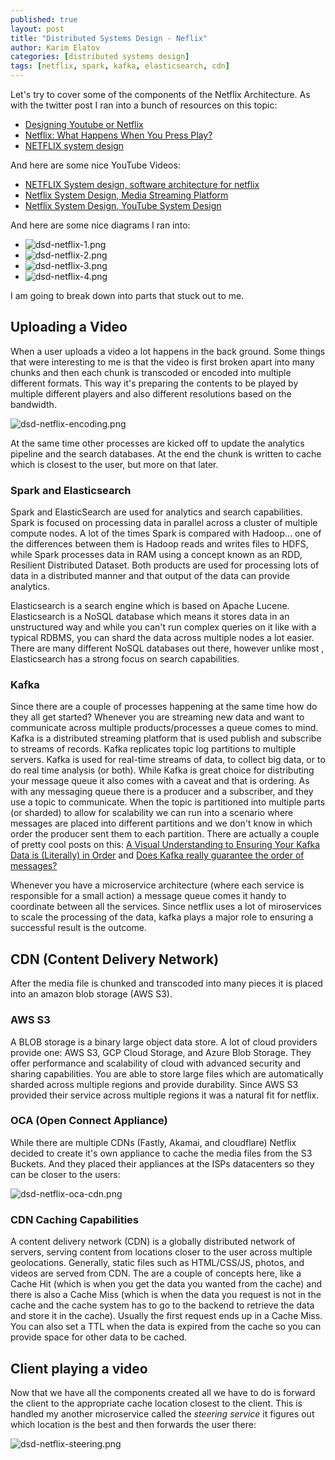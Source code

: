 ```yaml
---
published: true
layout: post
title: "Distributed Systems Design - Neflix"
author: Karim Elatov
categories: [distributed systems design]
tags: [netflix, spark, kafka, elasticsearch, cdn]
---
```


Let's try to cover some of the components of the Netflix Architecture. As with the twitter post I ran into a bunch of resources on this topic:

* [Designing Youtube or Netflix](https://github.com/gitgik/distributed-system-design/blob/master/designing_youtube_or_netflix.md)
* [Netflix: What Happens When You Press Play?](http://highscalability.com/blog/2017/12/11/netflix-what-happens-when-you-press-play.html)
* [NETFLIX system design](https://medium.com/@narengowda/netflix-system-design-dbec30fede8d)

And here are some nice YouTube Videos:

* [NETFLIX System design, software architecture for netflix](https://www.youtube.com/watch?v=psQzyFfsUGU)
* [Netflix System Design, Media Streaming Platform](https://www.youtube.com/watch?v=XtsZxjWzNDA)
* [Netflix System Design, YouTube System Design](https://www.youtube.com/watch?v=lYoSd2WCJTo)

And here are some nice diagrams I ran into:

* ![dsd-netflix-1.png](https://res.cloudinary.com/elatov/image/upload/v1591415062/blog-pics/dsd-netflix/dsd-netflix-1.png)
* ![dsd-netflix-2.png](https://res.cloudinary.com/elatov/image/upload/v1591415062/blog-pics/dsd-netflix/dsd-netflix-2.png)
* ![dsd-netflix-3.png](https://res.cloudinary.com/elatov/image/upload/v1591415062/blog-pics/dsd-netflix/dsd-netflix-3.png)
* ![dsd-netflix-4.png](https://res.cloudinary.com/elatov/image/upload/v1591415062/blog-pics/dsd-netflix/dsd-netflix-4.png)

I am going to break down into parts that stuck out to me.

## Uploading a Video
When a user uploads a video a lot happens in the back ground. Some things that were interesting to me is that the video is first broken apart into many chunks and then each chunk is transcoded or encoded into multiple different formats. This way it's preparing the contents to be played by multiple different players and also different resolutions based on the bandwidth. 

![dsd-netflix-encoding.png](https://res.cloudinary.com/elatov/image/upload/v1591415062/blog-pics/dsd-netflix/dsd-netflix-encoding.png)

At the same time other processes are kicked off to update the analytics pipeline and the search databases. At the end the chunk is written to cache which is closest to the user, but more on that later.

### Spark and Elasticsearch
Spark and ElasticSearch are used for analytics and search capabilities. Spark is focused on processing data in parallel across a cluster of multiple compute nodes. A lot of the times Spark is compared with Hadoop... one of the differences between them is Hadoop reads and writes files to HDFS, while Spark processes data in RAM using a concept known as an RDD, Resilient Distributed Dataset. Both products are used for processing lots of data in a distributed manner and that output of the data can provide analytics. 

Elasticsearch is a search engine which is based on Apache Lucene. Elasticsearch is a NoSQL database which means it stores data in an unstructured way and while you can't run complex queries on it like with a typical RDBMS, you can shard the data across multiple nodes a lot easier. There are many different NoSQL databases out there, however unlike most , Elasticsearch has a strong focus on search capabilities.

### Kafka
Since there are a couple of processes happening at the same time how do they all get started? Whenever you are streaming new data and want to communicate across multiple products/processes a queue comes to mind. Kafka is a distributed streaming platform that is used publish and subscribe to streams of records.  Kafka replicates topic log partitions to multiple servers. Kafka is used for real-time streams of data, to collect big data, or to do real time analysis (or both). While Kafka is great choice for distributing your message queue it also comes with a caveat and that is ordering. As with any messaging queue there is a producer and a subscriber, and they use a topic to communicate. When the topic is partitioned into multiple parts (or sharded) to allow for scalability we can run into a scenario where messages are placed into different partitions and we don't know in which order the producer sent them to each partition. There are  actually a couple of pretty cool posts on this: [A Visual Understanding to Ensuring Your Kafka Data is (Literally) in Order](https://www.instaclustr.com/a-visual-understanding-to-ensuring-your-kafka-data-is-literally-in-order/) and [Does Kafka really guarantee the order of messages?](https://blog.softwaremill.com/does-kafka-really-guarantee-the-order-of-messages-3ca849fd19d2)

Whenever you have a microservice architecture (where each service is responsible for a small action) a message queue comes it handy to coordinate between all the services. Since netflix uses a lot of miroservices to scale the processing of the data, kafka plays a major role to ensuring a successful result is the outcome. 

## CDN (Content Delivery Network)
After the media file is chunked and transcoded into many pieces it is placed into an amazon blob storage (AWS S3).

### AWS S3
A BLOB storage is a binary large object data store. A lot of cloud providers provide one: AWS S3, GCP Cloud Storage, and Azure Blob Storage. They offer performance and scalability of  cloud with advanced security and sharing capabilities. You are able to store large files which are automatically sharded across multiple regions and provide durability. Since AWS S3 provided their service across multiple regions it was a natural fit for netflix.

### OCA (Open Connect Appliance)
While there are multiple CDNs (Fastly, Akamai, and  cloudflare) Netflix decided to create it's own appliance to cache the media files from the S3 Buckets. And they placed their appliances at the ISPs datacenters so they can be closer to the users:

![dsd-netflix-oca-cdn.png](https://res.cloudinary.com/elatov/image/upload/v1591415062/blog-pics/dsd-netflix/dsd-netflix-oca-cdn.png)

### CDN Caching Capabilities
A content delivery network (CDN) is a globally distributed network of  servers, serving content from locations closer to the user across multiple geolocations. Generally, static files such as HTML/CSS/JS, photos, and videos are served from CDN. The are a couple of concepts here, like a Cache Hit (which is when you get the data you wanted from the cache) and there is also a Cache Miss (which is when the data you request is not in the cache and the cache system has to go to the backend to retrieve the data and store it in the cache). Usually the first request ends up in a Cache Miss. You can also set a TTL when the data is expired from the cache so you can provide space for other data to be cached.

## Client playing a video
Now that we have all the components created all we have to do is forward the client to the appropriate cache location closest to the client. This is handled my another microservice called the *steering service* it figures out which location is the best and then forwards the user there:

![dsd-netflix-steering.png](https://res.cloudinary.com/elatov/image/upload/v1591415062/blog-pics/dsd-netflix/dsd-netflix-steering.png)